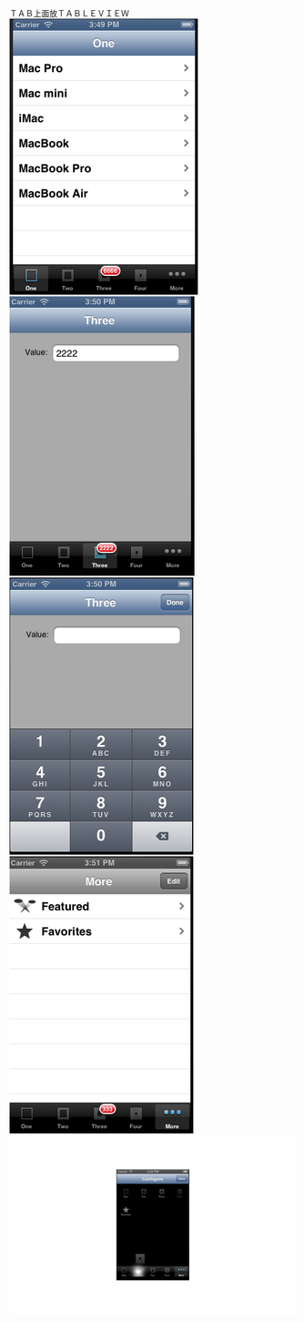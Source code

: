 ＴＡＢ上面放ＴＡＢＬＥＶＩＥＷ
<img src="1.png">
<br>
<img src="2.png">
<br>
<img src="3.png">
<br>
<img src="4.png">
<br>
<img src="5.png">
<br>